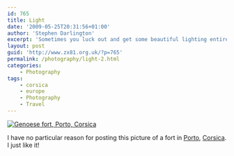 ```yaml
---
id: 765
title: Light
date: '2009-05-25T20:31:56+01:00'
author: 'Stephen Darlington'
excerpt: 'Sometimes you luck out and get some beautiful lighting entirely by chance. I''m not complaining.'
layout: post
guid: 'http://www.zx81.org.uk/?p=765'
permalink: /photography/light-2.html
categories:
    - Photography
tags:
    - corsica
    - europe
    - Photography
    - Travel
---
```


[![Genoese fort, Porto, Corsica](https://i0.wp.com/farm8.staticflickr.com/7449/11994984574_5d246769df.jpg?resize=500%2C333)](http://www.flickr.com/photos/stephendarlington/11994984574/ "Genoese fort, Porto, Corsica by stephendarlington, on Flickr")

I have no particular reason for posting this picture of a fort in [Porto](http://www.zx81.org.uk/travel/corsica-evisa-to-porto.html), [Corsica](http://www.zx81.org.uk/travel/corsica-back-to-ajaccio.html). I just like it!